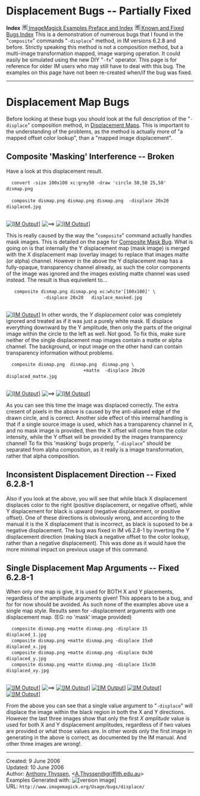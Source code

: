 # Displacement Bugs -- Partially Fixed

**Index**
[![](../../img_www/granitesm_left.gif) ImageMagick Examples Preface and Index](../../)
[![](../../img_www/granitesm_left.gif) Known and Fixed Bugs Index](../)
This is a demonstration of numerous bugs that I found in the "`composite`" commands "`-displace`" method, in IM versions 6.2.8 and before.
Strictly speaking this method is not a composition method, but a multi-image transformation mapped, image warping operation. It could easily be simulated using the new DIY "`-fx`" operator.
This page is for reference for older IM users who may still have to deal with this bug. The examples on this page have not been re-created when/if the bug was fixed.

------------------------------------------------------------------------

# Displacement Map Bugs

Before looking at these bugs you should look at the full description of the "`-displace`" composition method, in [Displacement Maps](../../displace/#displacement_maps).
This is important to the understanding of the problems, as the method is actually more of "a mapped offset color lookup", than a "mapped image displacement".
## Composite 'Masking' Interference -- Broken

Have a look at this displacement result.
  
      convert -size 100x100 xc:grey50 -draw 'circle 50,50 25,50' dismap.png

      composite dismap.png dismap.png dismap.png  -displace 20x20 displaced.jpg
     

[![\[IM Output\]](dismap.png)](dismap.png) ![==&gt;](../img_www/right.gif) [![\[IM Output\]](displaced.jpg)](displaced.jpg)

This is really caused by the way the "`composite`" command actually handles mask images. This is detailed on the page for [Composite Mask Bug](../composite_mask/). What is going on is that internally the Y displacement map (mask image) is merged with the X displacement map (overlay image) to replace that images matte (or alpha) channel.
However in the above the Y displacement map has a fully-opaque, transparency channel already, as such the color components of the image was ignored and the images existing matte channel was used instead. The result is thus equivelent to...
  
       composite dismap.png dismap.png xc:white'[100x100]' \
                  -displace 20x20   displace_masked.jpg
     

  
[![\[IM Output\]](displace_masked.jpg)](displace_masked.jpg)
In other words, the *Y displacement* color was completely ignored and treated as if it was just a purely white mask. IE displace everything downward by the Y amplitude, then only the parts of the original image within the circle to the left as well.
Not good.
To fix this, make sure neither of the single displacement map images contain a matte or alpha channel. The background, or input image on the other hand can contain transparency information without problems.
  
      composite dismap.png  dismap.png  dismap.png \
                                 +matte  -displace 20x20 displaced_matte.jpg
     

[![\[IM Output\]](dismap.png)](dismap.png) ![==&gt;](../img_www/right.gif) [![\[IM Output\]](displaced_matte.jpg)](displaced_matte.jpg)

As you can see this time the image was displaced correctly. The extra cresent of pixels in the above is caused by the anti-aliased edge of the drawn circle, and is correct.
Another side effect of this internal handling is that if a single source image is used, which has a transparency channel in it, and no mask image is provided, then the X offset will come from the color intensity, while the Y offset will be provided by the images transparency channel!
To fix this 'masking' bugs properly, "`-displace`" should be separated from alpha composition, as it really is a image transformation, rather that alpha composition.
## Inconsistent Displacement Direction -- Fixed 6.2.8-1

Also if you look at the above, you will see that while black X displacement displaces color to the right (positive displacement, or negative offset), while Y displacement for black is upward (negative displacement, or positive offset).
One of these directions is obviously wrong, and according to the manual it is the X displacement that is incorrect, as black is suposed to be a negative displacement.
The bug was fixed in IM v6.2.8-1 by inverting the Y displacement direction (making black a negative offset to the color lookup, rather than a negative displacement). This was done as it would have the more minimal impact on previous usage of this command.
## Single Displacement Map Arguments -- Fixed 6.2.8-1

When only one map is give, it is used for BOTH X and Y placements, regardless of the amplitude arguments given!
This appears to be a bug, and for for now should be avoided. As such none of the examples above use a single map style.
Results seen for -displacement arguments with one displacement map. (EG: no 'mask' image provided)
  
      composite dismap.png +matte dismap.png -displace 15    displaced_1.jpg
      composite dismap.png +matte dismap.png -displace 15x0  displaced_x.jpg
      composite dismap.png +matte dismap.png -displace 0x30  displaced_y.jpg
      composite dismap.png +matte dismap.png -displace 15x30 displaced_xy.jpg
     

[![\[IM Output\]](dismap.png)](dismap.png) ![==&gt;](../img_www/right.gif) [![\[IM Output\]](displaced_1.jpg)](displaced_1.jpg) [![\[IM Output\]](displaced_x.jpg)](displaced_x.jpg) [![\[IM Output\]](displaced_y.jpg)](displaced_y.jpg) [![\[IM Output\]](displaced_xy.jpg)](displaced_xy.jpg)

From the above you can see that a single value argument to "`-displace`" will displace the image within the black region in both the X and Y directions.
However the last three images show that only the first *X amplitude* value is used for both X and Y displacement amplitudes, regardless of if two values are provided or what those values are.
In other words only the first image in generating in the above is correct, as documented by the IM manual. And other three images are wrong!.

------------------------------------------------------------------------

Created: 9 June 2006  
 Updated: 10 June 2006  
 Author: [Anthony Thyssen](http://www.ict.griffith.edu.au/anthony/anthony.html), &lt;[A.Thyssen@griffith.edu.au](http://www.ict.griffith.edu.au/anthony/mail.shtml)&gt;  
 Examples Generated with: ![\[version image\]](version.gif)  
 URL: `http://www.imagemagick.org/Usage/bugs/displace/`
